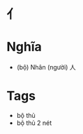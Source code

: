 # 亻

# Nghĩa
* (bộ) Nhân (người) 人

# Tags
* bộ thủ
*  bộ thủ 2 nét

<script>window.HANZI_FIELD='亻';</script>
